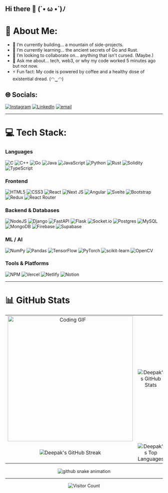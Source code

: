 ## Hi there 👋 (´• ω •`)ﾉ

# 💫 About Me:
- 🔭 I’m currently building... a mountain of side-projects. 
- 🌱 I’m currently learning... the ancient secrets of Go and Rust.
- 👯 I’m looking to collaborate on... anything that isn't cursed. (Maybe.)
- 💬 Ask me about... tech, web3, or why my code worked 5 minutes ago but not now.
- ⚡ Fun fact: My code is powered by coffee and a healthy dose of existential dread. (◠‿◠)

## 🌐 Socials:
[![Instagram](https://img.shields.io/badge/Instagram-%23E4405F.svg?logo=Instagram&logoColor=white)](https://instagram.com/_imrahulyadav) [![LinkedIn](https://img.shields.io/badge/LinkedIn-%230077B5.svg?logo=linkedin&logoColor=white)](https://linkedin.com/in/deepak-kumar-0x00) [![email](https://img.shields.io/badge/Email-D14836?logo=gmail&logoColor=white)](mailto:itsmerahul2024@gmail.com)

---

# 💻 Tech Stack:

### Languages
![C](https://img.shields.io/badge/c-%2300599C.svg?style=for-the-badge&logo=c&logoColor=white) ![C++](https://img.shields.io/badge/c++-%2300599C.svg?style=for-the-badge&logo=c%2B%2B&logoColor=white) ![Go](https://img.shields.io/badge/go-%2300ADD8.svg?style=for-the-badge&logo=go&logoColor=white) ![Java](https://img.shields.io/badge/java-%23ED8B00.svg?style=for-the-badge&logo=openjdk&logoColor=white) ![JavaScript](https://img.shields.io/badge/javascript-%23323330.svg?style=for-the-badge&logo=javascript&logoColor=%23F7DF1E) ![Python](https://img.shields.io/badge/python-3670A0?style=for-the-badge&logo=python&logoColor=ffdd54) ![Rust](https://img.shields.io/badge/rust-%23000000.svg?style=for-the-badge&logo=rust&logoColor=white) ![Solidity](https://img.shields.io/badge/Solidity-%23363636.svg?style=for-the-badge&logo=solidity&logoColor=white) ![TypeScript](https://img.shields.io/badge/typescript-%23007ACC.svg?style=for-the-badge&logo=typescript&logoColor=white)

### Frontend
![HTML5](https://img.shields.io/badge/html5-%23E34F26.svg?style=for-the-badge&logo=html5&logoColor=white) ![CSS3](https://img.shields.io/badge/css3-%231572B6.svg?style=for-the-badge&logo=css3&logoColor=white) ![React](https://img.shields.io/badge/react-%2320232a.svg?style=for-the-badge&logo=react&logoColor=%2361DAFB) ![Next JS](https://img.shields.io/badge/Next-black?style=for-the-badge&logo=next.js&logoColor=white) ![Angular](https://img.shields.io/badge/angular-%23DD0031.svg?style=for-the-badge&logo=angular&logoColor=white) ![Svelte](https://img.shields.io/badge/svelte-%23f1413d.svg?style=for-the-badge&logo=svelte&logoColor=white) ![Bootstrap](https://img.shields.io/badge/bootstrap-%238511FA.svg?style=for-the-badge&logo=bootstrap&logoColor=white) ![Redux](https://img.shields.io/badge/redux-%23593d88.svg?style=for-the-badge&logo=redux&logoColor=white) ![React Router](https://img.shields.io/badge/React_Router-CA4245?style=for-the-badge&logo=react-router&logoColor=white)

### Backend & Databases
![NodeJS](https://img.shields.io/badge/node.js-6DA55F?style=for-the-badge&logo=node.js&logoColor=white) ![Django](https://img.shields.io/badge/django-%23092E20.svg?style=for-the-badge&logo=django&logoColor=white) ![FastAPI](https://img.shields.io/badge/FastAPI-005571?style=for-the-badge&logo=fastapi) ![Flask](https://img.shields.io/badge/flask-%23000.svg?style=for-the-badge&logo=flask&logoColor=white) ![Socket.io](https://img.shields.io/badge/Socket.io-black?style=for-the-badge&logo=socket.io&badgeColor=010101) ![Postgres](https://img.shields.io/badge/postgres-%23316192.svg?style=for-the-badge&logo=postgresql&logoColor=white) ![MySQL](https://img.shields.io/badge/mysql-4479A1.svg?style=for-the-badge&logo=mysql&logoColor=white) ![MongoDB](https://img.shields.io/badge/MongoDB-%234ea94b.svg?style=for-the-badge&logo=mongodb&logoColor=white) ![Firebase](https://img.shields.io/badge/firebase-%23039BE5.svg?style=for-the-badge&logo=firebase) ![Supabase](https://img.shields.io/badge/Supabase-3ECF8E?style=for-the-badge&logo=supabase&logoColor=white)

### ML / AI
![NumPy](https://img.shields.io/badge/numpy-%23013243.svg?style=for-the-badge&logo=numpy&logoColor=white) ![Pandas](https://img.shields.io/badge/pandas-%23150458.svg?style=for-the-badge&logo=pandas&logoColor=white) ![TensorFlow](https://img.shields.io/badge/TensorFlow-%23FF6F00.svg?style=for-the-badge&logo=TensorFlow&logoColor=white) ![PyTorch](https://img.shields.io/badge/PyTorch-%23EE4C2C.svg?style=for-the-badge&logo=PyTorch&logoColor=white) ![scikit-learn](https://img.shields.io/badge/scikit--learn-%23F7931E.svg?style=for-the-badge&logo=scikit-learn&logoColor=white) ![OpenCV](https://img.shields.io/badge/opencv-%23white.svg?style=for-the-badge&logo=opencv&logoColor=white)

### Tools & Platforms
![NPM](https://img.shields.io/badge/NPM-%23CB3837.svg?style=for-the-badge&logo=npm&logoColor=white) ![Vercel](https://img.shields.io/badge/vercel-%23000000.svg?style=for-the-badge&logo=vercel&logoColor=white) ![Netlify](https://img.shields.io/badge/netlify-%23000000.svg?style=for-the-badge&logo=netlify&logoColor=#00C7B7) ![Notion](https://img.shields.io/badge/Notion-%23000000.svg?style=for-the-badge&logo=notion&logoColor=white)

---

# 📊 GitHub Stats

<table align="center" border="0" cellpadding="0" cellspacing="0">
  <tr align="center">
    <td>
      <img
        src="https://media4.giphy.com/media/v1.Y2lkPTc5MGI3NjExYTNnMzE5eTIzb21pZmE3dXNscjhvdXlheWMxcnBpMjlkdDg1dWpvdiZlcD12MV9pbnRlcm5hbF9naWZfYnlfaWQmY3Q9Zw/zOvBKUUEERdNm/giphy.gif"
        alt="Coding GIF"
        width="400px"
      />
    </td>
    <td>
      <img
        src="https://github-readme-stats.vercel.app/api?username=deepak-kumar-oss&theme=tokyonight&hide_border=false&include_all_commits=false&count_private=false"
        alt="Deepak's GitHub Stats"
      />
    </td>
  </tr>
  <tr align="center">
    <td>
      <img 
        src="https://github-readme-streak-stats.herokuapp.com/?user=deepak-kumar-oss&theme=tokyonight&hide_border=false" 
        alt="Deepak's GitHub Streak" 
      />
    </td>
    <td>
      <img 
        src="https://github-readme-stats.vercel.app/api/top-langs/?username=deepak-kumar-oss&theme=tokyonight&hide_border=false&include_all_commits=false&count_private=false&layout=compact" 
        alt="Deepak's Top Languages" 
      />
    </td>
  </tr>
</table>

<div align="center">
  <picture>
    <source media="(prefers-color-scheme: dark)" srcset="https://raw.githubusercontent.com/deepak-kumar-oss/deepak-kumar-oss/output/github-contribution-grid-snake-dark.svg">
    <source media="(prefers-color-scheme: light)" srcset="https://raw.githubusercontent.com/deepak-kumar-oss/deepak-kumar-oss/output/github-contribution-grid-snake.svg">
    <img alt="github snake animation" src="https://raw.githubusercontent.com/deepak-kumar-oss/deepak-kumar-oss/output/github-snake.svg">
  </picture>
</div>

---
<p align="center">
  <img src="https://komarev.com/ghpvc/?username=deepak-kumar-oss&style=flat-square&color=blueviolet" alt="Visitor Count"/>
</p>
